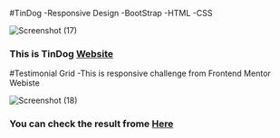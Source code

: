 

#TinDog 
-Responsive Design
-BootStrap
-HTML
-CSS

![Screenshot (17)](https://user-images.githubusercontent.com/45825771/232989745-4687b39a-2a68-4a38-8201-56abb328d163.png)


### This is TinDog [Website](https://lynnphoann.github.io/O-market/TinDog-Start/index.html)

#Testimonial Grid
-This is responsive challenge from Frontend Mentor Webiste

![Screenshot (18)](https://user-images.githubusercontent.com/45825771/232989794-4bbb8a4d-d1a6-48af-b891-94d657fe2332.png)


### You can check the result frome [Here](https://lynnphoann.github.io/O-market/testimonial-grid/index.html)


